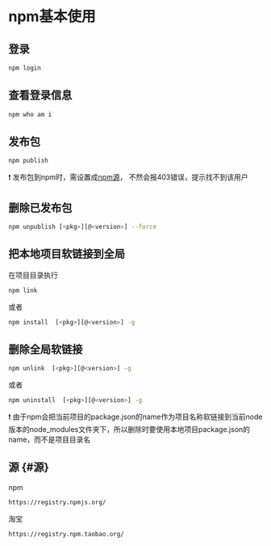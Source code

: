 # npm基本使用

## 登录

```bash
npm login
```

## 查看登录信息

```bash
npm who am i
```

## 发布包

```bash
npm publish
```

:exclamation: 发布包到npm时，需设置成[npm源](#源)， 不然会报403错误，提示找不到该用户

## 删除已发布包

```bash
npm unpublish [<pkg>][@<version>] --force
```

## 把本地项目软链接到全局

在项目目录执行

```bash
npm link 
```

或者

```bash
npm install  [<pkg>][@<version>] -g
```

## 删除全局软链接

```bash
npm unlink  [<pkg>][@<version>] -g
```

或者

```bash
npm uninstall  [<pkg>][@<version>] -g
```

:exclamation: 由于npm会把当前项目的package.json的name作为项目名称软链接到当前node版本的node_modules文件夹下，所以删除时要使用本地项目package.json的name，而不是项目目录名

## 源 {#源}

npm

```bash
https://registry.npmjs.org/
```

淘宝

```bash
https://registry.npm.taobao.org/
```
